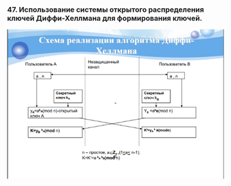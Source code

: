 ### 47. Использование системы открытого распределения ключей Диффи-Хеллмана для формирования ключей.
![Рисунок 1](/images/Screenshot_11.png)
